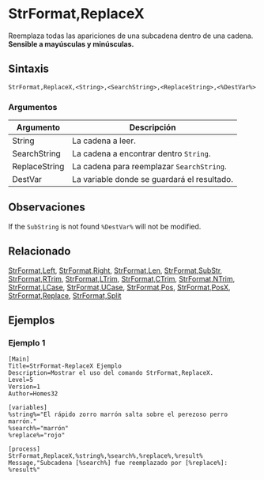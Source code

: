 # StrFormat,ReplaceX

Reemplaza todas las apariciones de una subcadena dentro de una cadena. **Sensible a mayúsculas y minúsculas.**

## Sintaxis

```pebakery
StrFormat,ReplaceX,<String>,<SearchString>,<ReplaceString>,<%DestVar%>
```

### Argumentos

| Argumento | Descripción |
| --- | --- |
| String | La cadena a leer. |
| SearchString | La cadena a encontrar dentro `String`. |
| ReplaceString | La cadena para reemplazar `SearchString`. |
| DestVar | La variable donde se guardará el resultado. |

## Observaciones

If the `SubString` is not found `%DestVar%` will not be modified.

## Relacionado

[StrFormat,Left](./Left.md), [StrFormat,Right](./Right.md), [StrFormat,Len](./Len.md), [StrFormat,SubStr](./SubStr.md), [StrFormat,RTrim](./RTrim.md), [StrFormat,LTrim](./LTrim.md), [StrFormat,CTrim](./CTrim.md), [StrFormat,NTrim](./NTrim.md), [StrFormat,LCase](./LCase.md), [StrFormat,UCase](./UCase.md), [StrFormat,Pos](./Pos.md), [StrFormat,PosX](./PosX.md), [StrFormat,Replace](./Replace.md), [StrFormat,Split](./Split)

## Ejemplos

### Ejemplo 1

```pebakery
[Main]
Title=StrFormat-ReplaceX Ejemplo
Description=Mostrar el uso del comando StrFormat,ReplaceX.
Level=5
Version=1
Author=Homes32

[variables]
%string%="El rápido zorro marrón salta sobre el perezoso perro marrón."
%search%="marrón"
%replace%="rojo"

[process]
StrFormat,ReplaceX,%string%,%search%,%replace%,%result%
Message,"Subcadena [%search%] fue reemplazado por [%replace%]: %result%"
```

